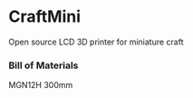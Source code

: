 # CraftMini
 Open source LCD 3D printer for miniature craft

 ### Bill of Materials

 MGN12H 300mm
 
